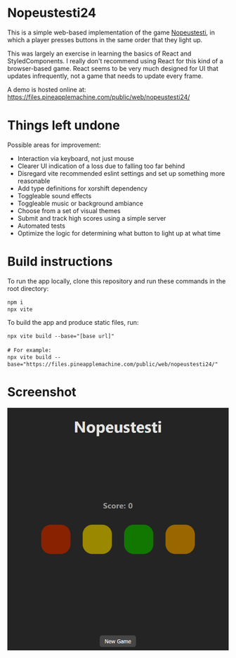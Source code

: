# Nopeustesti24

This is a simple web-based implementation of the game [Nopeustesti](https://www.youtube.com/watch?v=mfqy1jFEH2w), in which a player presses buttons in the same order that they light up.

This was largely an exercise in learning the basics of React and StyledComponents. I really don't recommend using React for this kind of a browser-based game. React seems to be very much designed for UI that updates infrequently, not a game that needs to update every frame.

A demo is hosted online at:
https://files.pineapplemachine.com/public/web/nopeustesti24/

# Things left undone

Possible areas for improvement:

- Interaction via keyboard, not just mouse
- Clearer UI indication of a loss due to falling too far behind
- Disregard vite recommended eslint settings and set up something more reasonable
- Add type definitions for xorshift dependency
- Toggleable sound effects
- Toggleable music or background ambiance
- Choose from a set of visual themes
- Submit and track high scores using a simple server
- Automated tests
- Optimize the logic for determining what button to light up at what time

# Build instructions

To run the app locally, clone this repository and run these commands in the root directory:

```
npm i
npx vite
```

To build the app and produce static files, run:

```
npx vite build --base="[base url]"

# For example:
npx vite build --base="https://files.pineapplemachine.com/public/web/nopeustesti24/"
```

# Screenshot

![Screenshot of web app](https://raw.githubusercontent.com/pineapplemachine/nopeustesti24/master/screenshot.png)
